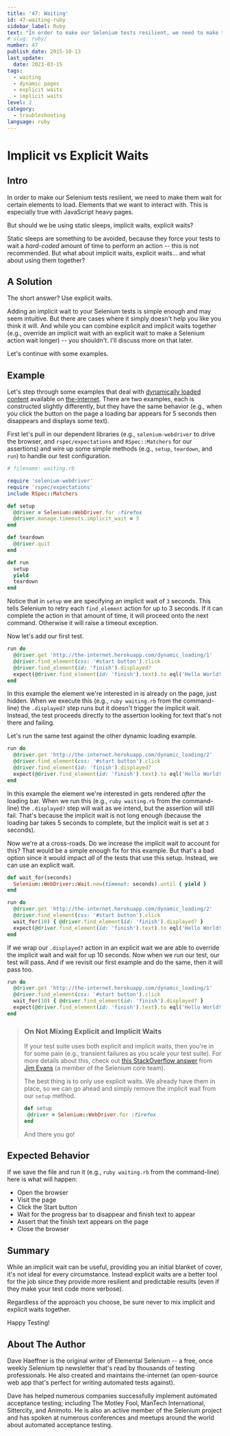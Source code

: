 ```yaml
---
title: '47: Waiting'
id: 47-waiting-ruby
sidebar_label: Ruby 
text: "In order to make our Selenium tests resilient, we need to make them wait for certain elements to load. Elements that we want to interact with. This is especially true with JavaScript heavy pages."
# slug: ruby/
number: 47
publish_date: 2015-10-13
last_update:
  date: 2023-03-15
tags:
  - waiting
  - dynamic pages
  - explicit waits
  - implicit waits
level: 2
category:
  - troubleshooting
language: ruby
---
```


# Implicit vs Explicit Waits

## Intro

In order to make our Selenium tests resilient, we need to make them wait for certain elements to load. Elements that we want to interact with. This is especially true with JavaScript heavy pages.

But should we be using static sleeps, implicit waits, explicit waits?

Static sleeps are something to be avoided, because they force your tests to wait a _hard-coded_ amount of time to perform an action -- this is not recommended. But what about implicit waits, explicit waits... and what about using them together?

## A Solution

The short answer? Use explicit waits.

Adding an implicit wait to your Selenium tests is simple enough and may seem intuitive. But there are cases where it simply doesn't help you like you think it will. And while you can combine explicit and implicit waits together (e.g., override an implicit wait with an explicit wait to make a Selenium action wait longer) -- you shouldn't. I'll discuss more on that later.

Let's continue with some examples.

## Example

Let's step through some examples that deal with [dynamically loaded content](http://the-internet.herokuapp.com/dynamic_loading) available on [the-internet](https://github.com/tourdedave/the-internet). There are two examples, each is constructed slightly differently, but they have the same behavior (e.g., when you click the button on the page a loading bar appears for 5 seconds then disappears and displays some text).

First let's pull in our dependent libraries (e.g., `selenium-webdriver` to drive the browser, and `rspec/expectations` and `RSpec::Matchers` for our assertions) and wire up some simple methods (e.g., `setup`, `teardown`, and `run`) to handle our test configuration.

```ruby
# filename: waiting.rb

require 'selenium-webdriver'
require 'rspec/expectations'
include RSpec::Matchers

def setup
  @driver = Selenium::WebDriver.for :firefox
  @driver.manage.timeouts.implicit_wait = 3
end

def teardown
  @driver.quit
end

def run
  setup
  yield
  teardown
end
```

Notice that in `setup` we are specifying an implicit wait of `3` seconds. This tells Selenium to retry each `find_element` action for up to 3 seconds. If it can complete the action in that amount of time, it will proceed onto the next command. Otherwise it will raise a timeout exception.

Now let's add our first test.

```ruby
run do
  @driver.get 'http://the-internet.herokuapp.com/dynamic_loading/1'
  @driver.find_element(css: '#start button').click
  @driver.find_element(id: 'finish').displayed?
  expect(@driver.find_element(id: 'finish').text).to eql('Hello World!')
end
```

In this example the element we're interested in is already on the page, just hidden. When we execute this (e.g., `ruby waiting.rb` from the command-line) the `.displayed?` step runs but it doesn't trigger the implicit wait. Instead, the test proceeds directly to the assertion looking for text that's not there and failing.

Let's run the same test against the other dynamic loading example.

```ruby
run do
  @driver.get 'http://the-internet.herokuapp.com/dynamic_loading/2'
  @driver.find_element(css: '#start button').click
  @driver.find_element(id: 'finish').displayed?
  expect(@driver.find_element(id: 'finish').text).to eql('Hello World!')
end
```

In this example the element we're interested in gets rendered _after_ the loading bar. When we run this (e.g., `ruby waiting.rb` from the command-line) the `.displayed?` step will wait as we intend, but the assertion will still fail. That's because the implicit wait is not long enough (because the loading bar takes 5 seconds to complete, but the implicit wait is set at `3` seconds).

Now we're at a cross-roads. Do we increase the implicit wait to account for this? That would be a simple enough fix for this example. But that's a bad option since it would impact _all_ of the tests that use this setup. Instead, we can use an explicit wait.

```ruby
def wait_for(seconds)
  Selenium::WebDriver::Wait.new(timeout: seconds).until { yield }
end

run do
  @driver.get 'http://the-internet.herokuapp.com/dynamic_loading/2'
  @driver.find_element(css: '#start button').click
  wait_for(10) { @driver.find_element(id: 'finish').displayed? }
  expect(@driver.find_element(id: 'finish').text).to eql('Hello World!')
end
```

If we wrap our `.displayed?` action in an explicit wait we are able to override the implicit wait and wait for up 10 seconds. Now when we run our test, our test will pass. And if we revisit our first example and do the same, then it will pass too.

```ruby
run do
  @driver.get 'http://the-internet.herokuapp.com/dynamic_loading/1'
  @driver.find_element(css: '#start button').click
  wait_for(10) { @driver.find_element(id: 'finish').displayed? }
  expect(@driver.find_element(id: 'finish').text).to eql('Hello World!')
end
```

>### On Not Mixing Explicit and Implicit Waits
>
>If your test suite uses both explicit and implicit waits, then you're in for some pain (e.g., transient failures as you scale your test suite). For more details about this, check out [this StackOverflow answer](http://stackoverflow.com/questions/15164742/combining-implicit-wait-and-explicit-wait-together-results-in-unexpected-wait-ti#answer-15174978) from [Jim Evans](https://twitter.com/jimevansmusic) (a member of the Selenium core team).
>
>The best thing is to only use explicit waits. We already have them in place, so we can go ahead and simply remove the implicit wait from our `setup` method.
>
>```ruby
>def setup
>  @driver = Selenium::WebDriver.for :firefox
>end
>```
> And there you go!
>
## Expected Behavior

If we save the file and run it (e.g., `ruby waiting.rb` from the command-line) here is what will happen:

+ Open the browser
+ Visit the page
+ Click the Start button
+ Wait for the progress bar to disappear and finish text to appear
+ Assert that the finish text appears on the page
+ Close the browser

## Summary

While an implicit wait can be useful, providing you an initial blanket of cover, it's not ideal for every circumstance. Instead explicit waits are a better tool for the job since they provide more resilient and predictable results (even if they make your test code more verbose).

Regardless of the approach you choose, be sure never to mix implicit and explicit waits together.

Happy Testing!

## About The Author

Dave Haeffner is the original writer of Elemental Selenium -- a free, once weekly Selenium tip newsletter that's read by thousands of testing professionals. He also created and maintains the-internet (an open-source web app that's perfect for writing automated tests against).

Dave has helped numerous companies successfully implement automated acceptance testing; including The Motley Fool, ManTech International, Sittercity, and Animoto. He is also an active member of the Selenium project and has spoken at numerous conferences and meetups around the world about automated acceptance testing.
